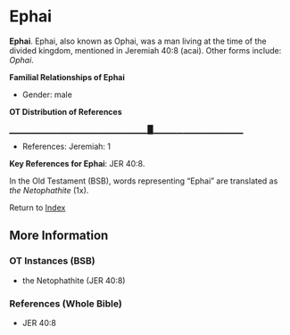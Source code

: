 # Ephai
**Ephai**. 
Ephai, also known as Ophai, was a man living at the time of the divided kingdom, mentioned in Jeremiah 40:8 (acai). 
Other forms include: 
*Ophai*. 




**Familial Relationships of Ephai**


* Gender: male


**OT Distribution of References**

▁▁▁▁▁▁▁▁▁▁▁▁▁▁▁▁▁▁▁▁▁▁▁█▁▁▁▁▁▁▁▁▁▁▁▁▁▁▁
* References: Jeremiah: 1



**Key References for Ephai**: 
JER 40:8. 


In the Old Testament (BSB), words representing “Ephai” are translated as 
*the Netophathite* (1x). 




Return to [Index](00-Index.md)

## More Information

### OT Instances (BSB)

* the Netophathite (JER 40:8)



### References (Whole Bible)

* JER 40:8



